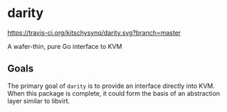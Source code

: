 darity
======

https://travis-ci.org/kitschysynq/darity.svg?branch=master

A wafer-thin, pure Go interface to KVM

Goals
-----

The primary goal of `darity` is to provide an interface directly into KVM. When this package is complete, it could form the basis of an abstraction layer similar to libvirt.

